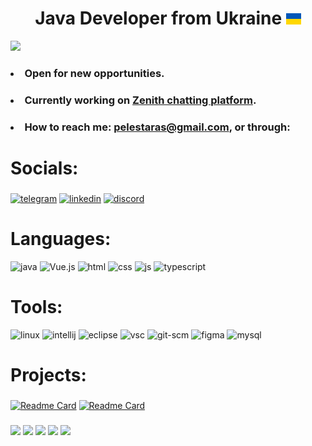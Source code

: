 <h1 align="center">Java Developer from Ukraine <img height="18" src="https://github.com/lipis/flag-icons/blob/main/flags/4x3/ua.svg"></h1>

![](https://komarev.com/ghpvc/?username=peles-taras)

### <ul>
### <li>Open for new opportunities.</li>
### <li>Currently working on [Zenith chatting platform](https://github.com/peles-taras/ZenithChat-frontend).</li>
### <li>How to reach me: [pelestaras@gmail.com](mailto:pelestaras@gmail.com), or through:</li>
</ul>

<h1>Socials:</h1>

### <div>
<a href="https://t.me/noampersone"><img height="60" src="https://github.com/peles-taras/peles-taras/assets/92885035/4c55e8a7-7109-4c23-9e06-4df1a8852107" alt="telegram"></a>
<a href="https://www.linkedin.com/in/taras-peles"><img height="60" src="https://github.com/peles-taras/peles-taras/assets/92885035/7b2e11cd-2bab-4f8b-8467-832594ff313d" alt="linkedin"></a>
<a href="https://discordapp.com/users/230682850192523264"><img height="60" src="https://github.com/peles-taras/peles-taras/assets/92885035/b389da29-aa5f-4d37-9585-ce5d7717b7b9" alt="discord"></a>
</div>

<h1>Languages:</h1>

<div>
<img height="60" src="https://github.com/peles-taras/peles-taras/assets/92885035/58a3a02f-be4a-468a-b2a4-c4fae9014c09" alt="java">
<img height="60" src="https://github.com/peles-taras/peles-taras/assets/92885035/780a2157-9a3b-4b7f-8232-80892157feb2" alt="Vue.js">
<img height="60" src="https://github.com/peles-taras/peles-taras/assets/92885035/448755f8-f8ac-4885-8fda-87b809d7453f" alt="html">
<img height="60" src="https://github.com/peles-taras/peles-taras/assets/92885035/671a165f-1cec-4b92-8313-f08268c48656" alt="css">
<img height="60" src="https://github.com/peles-taras/peles-taras/assets/92885035/9d73978f-9509-4286-a621-bc1bb59aa121" alt="js">
<img height="60" src="https://github.com/peles-taras/peles-taras/assets/92885035/d86f4bc2-e9ed-4361-94d2-450ddb66242f" alt="typescript">
</div>

<h1>Tools:</h1>

<div>
<img height="60" src="https://github.com/peles-taras/peles-taras/assets/92885035/1f7f68fe-e418-49bb-ba62-02834250c4b0" alt="linux">
<img height="60" src="https://github.com/peles-taras/peles-taras/assets/92885035/fd75a0a2-c42a-48b2-af48-790befaa9b73" alt="intellij">
<img height="60" src="https://github.com/peles-taras/peles-taras/assets/92885035/43761ee3-7273-44b4-85a1-d4cd20ab7652" alt="eclipse">
<img height="60" src="https://github.com/peles-taras/peles-taras/assets/92885035/baf68933-2f33-4ebf-af60-26fe08445076" alt="vsc">
<img height="60" src="https://github.com/peles-taras/peles-taras/assets/92885035/e8ae97e6-aece-4605-8e2d-bcbc1ef09426" alt="git-scm">
<img height="60" src="https://github.com/peles-taras/peles-taras/assets/92885035/6343db4f-0ec0-4abf-be4c-083dec04425a" alt="figma">
<img height="60" src="https://github.com/peles-taras/peles-taras/assets/92885035/7539dcdc-5950-4490-a7fc-a4ef69c967ee" alt="mysql">
</div>

<h1>Projects:</h1>

### <div>
[![Readme Card](https://github-readme-stats.vercel.app/api/pin/?username=peles-taras&repo=TVShows_Website)](https://github.com/peles-taras/TVShows_Website)
[![Readme Card](https://github-readme-stats.vercel.app/api/pin/?username=peles-taras&repo=Fruit_Shop)](https://github.com/peles-taras/Fruit_Shop)
</div>

### <div>
![](https://github-profile-summary-cards.vercel.app/api/cards/profile-details?username=peles-taras&theme=solarized_dark)
![](https://github-profile-summary-cards.vercel.app/api/cards/most-commit-language?username=peles-taras&theme=solarized_dark)
![](https://github-profile-summary-cards.vercel.app/api/cards/repos-per-language?username=peles-taras&theme=solarized_dark)
![](https://github-profile-summary-cards.vercel.app/api/cards/stats?username=peles-taras&theme=solarized_dark)
![](https://github-profile-summary-cards.vercel.app/api/cards/productive-time?username=peles-taras&theme=solarized_dark)
</div>
